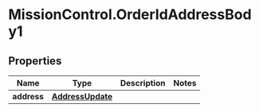 # MissionControl.OrderIdAddressBody1

## Properties
Name | Type | Description | Notes
------------ | ------------- | ------------- | -------------
**address** | [**AddressUpdate**](AddressUpdate.md) |  | 
